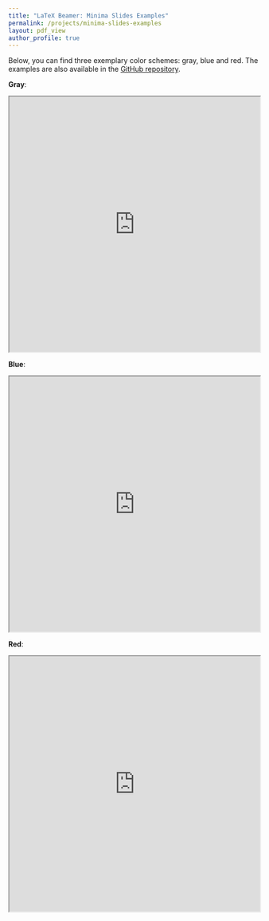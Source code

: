 ```yaml
---
title: "LaTeX Beamer: Minima Slides Examples"
permalink: /projects/minima-slides-examples
layout: pdf_view
author_profile: true
---
```


Below, you can find three exemplary color schemes: gray, blue and red. The examples are also available in the 
[GitHub repository](https://github.com/jzenn/beamer-minima-slides/tree/master/examples).

**Gray**:

<iframe src="https://drive.google.com/file/d/1Y-e_C6_mQv7aVP1ZMxwDtCz_thQxc-v_/preview" 
        width="100%" 
        height="512">
</iframe>

**Blue**:

<iframe src="https://drive.google.com/file/d/1yrskYu-gNspi0u3fyQFXZgZHsIE866eM/preview" 
        width="100%" 
        height="512">
</iframe>

**Red**:

<iframe src="https://drive.google.com/file/d/1_pR9DQJ5DLPEnYHAmS9NfkRjw28rOgr1/preview" 
        width="100%" 
        height="512">
</iframe>